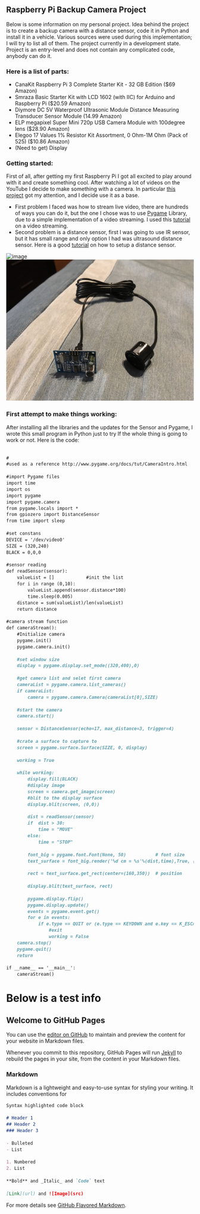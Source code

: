 ## Raspberry Pi Backup Camera Project

Below is some information on my personal project. Idea behind the project is to create a backup camera with a distance sensor, code it in Python and install it in a vehicle. Various sources were used during this implementation; I will try to list all of them. The project currently in a development state. Project is an entry-level and does not contain any complicated code, anybody can do it.

### Here is a list of parts: 
- CanaKit Raspberry Pi 3 Complete Starter Kit - 32 GB Edition ($69 Amazon)
- Smraza Basic Starter Kit with LCD 1602 (with IIC) for Arduino and Raspberry Pi ($20.59 Amazon)
- Diymore DC 5V Waterproof Ultrasonic Module Distance Measuring Transducer Sensor Module (14.99 Amazon)
- ELP megapixel Super Mini 720p USB Camera Module with 100degree lens ($28.90 Amazon)
- Elegoo 17 Values 1% Resistor Kit Assortment, 0 Ohm-1M Ohm (Pack of 525) ($10.86 Amazon)
- (Need to get) Display

### Getting started:
First of all, after getting my first Raspberry Pi I got all excited to play around with it and create something cool. After watching a lot of videos on the YouTube I decide to make something with a camera. In particular [this project]( http://jeremyblythe.blogspot.co.uk/2013/03/raspberry-pi-parking-camera-with.html) got my attention, and I decide use it as a base. 
	
- First problem I faced was how to stream live video, there are hundreds of ways you can do it, but the one I chose was to use [Pygame]( https://www.pygame.org) Library, due to a simple implementation of a video streaming. I used this [tutorial]( http://www.pygame.org/docs/tut/CameraIntro.html) on a video streaming. 
- Second problem is a distance sensor, first I was going to use IR sensor, but it has small range and only option I had was ultrasound distance sensor. Here is a good [tutorial]( https://tutorials-raspberrypi.com/raspberry-pi-ultrasonic-sensor-hc-sr04/) on how to setup a distance sensor.

![image](IMG_0581.jpg)
![image](IMG_0582.jpg)

### First attempt to make things working: 
After installing all the libraries and the updates for the Sensor and Pygame, I wrote this small program in Python just to try If the whole thing is going to work or not. Here is the code:
```markdown

#
#used as a reference http://www.pygame.org/docs/tut/CameraIntro.html 

#import Pygame files
import time
import os
import pygame
import pygame.camera
from pygame.locals import *
from gpiozero import DistanceSensor
from time import sleep

#set constans
DEVICE = '/dev/video0'
SIZE = (320,240)
BLACK = 0,0,0

#sensor reading
def readSensor(sensor):
	valueList = []            #init the list
	for i in range (0,10):
		valueList.append(sensor.distance*100)
		time.sleep(0.005)
	distance = sum(valueList)/len(valueList)
	return distance

#camera stream function
def cameraStream():
	#Initialize camera
	pygame.init()
	pygame.camera.init()

	#set window size
	display = pygame.display.set_mode((320,400),0)

	#get camera list and selet first camera
	cameraList = pygame.camera.list_cameras()
	if cameraList:
		camera = pygame.camera.Camera(cameraList[0],SIZE)

	#start the camera
	camera.start()

	sensor = DistanceSensor(echo=17, max_distance=3, trigger=4)

	#crate a surface to capture to
	screen = pygame.surface.Surface(SIZE, 0, display)
	
	working = True

	while working:
		display.fill(BLACK)
		#display image
		screen = camera.get_image(screen)
		#blit to the display surface
		display.blit(screen, (0,0))

		dist = readSensor(sensor)
		if  dist > 30:
			time = "MOVE"
		else:
			time = "STOP"

		font_big = pygame.font.Font(None, 50)           # font size
		text_surface = font_big.render('%d cm = %s'%(dist,time),True, (255,150,0))	
		
		rect = text_surface.get_rect(center=(160,350))  # position
		
		display.blit(text_surface, rect)

		pygame.display.flip()
		pygame.display.update()
		events = pygame.event.get()
		for e in events:
			if e.type == QUIT or (e.type == KEYDOWN and e.key == K_ESCAPE):
				#exit
				working = False
	camera.stop()
	pygame.quit()
	return

if __name__ == '__main__':
	cameraStream()

```









# Below is a test info

## Welcome to GitHub Pages

You can use the [editor on GitHub](https://github.com/gzhylin/PiBackUpCam/edit/master/index.md) to maintain and preview the content for your website in Markdown files.

Whenever you commit to this repository, GitHub Pages will run [Jekyll](https://jekyllrb.com/) to rebuild the pages in your site, from the content in your Markdown files.

### Markdown

Markdown is a lightweight and easy-to-use syntax for styling your writing. It includes conventions for

```markdown
Syntax highlighted code block

# Header 1
## Header 2
### Header 3

- Bulleted
- List

1. Numbered
2. List

**Bold** and _Italic_ and `Code` text

[Link](url) and ![Image](src)
```

For more details see [GitHub Flavored Markdown](https://guides.github.com/features/mastering-markdown/).


